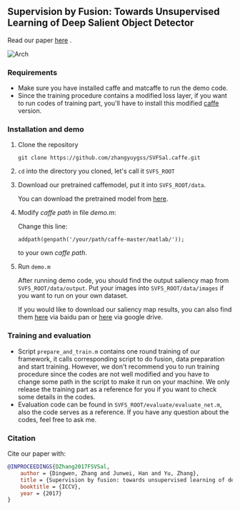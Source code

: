 ## Supervision by Fusion: Towards Unsupervised Learning of Deep Salient Object Detector

Read our paper [here](http://openaccess.thecvf.com/content_ICCV_2017/papers/Zhang_Supervision_by_Fusion_ICCV_2017_paper.pdf) .

![Arch](https://zhangyuygss.github.io/uploads/SVFSal_Arch.png)

### Requirements

+ Make sure you have installed caffe and matcaffe to run the demo code.
+ Since the training procedure contains a modified loss layer, if you want to run codes of training part, you'll have to install this modified [caffe](https://github.com/zhangyuygss/caffe-modified) version. 

### Installation and demo

1. Clone the repository

   `git clone https://github.com/zhangyuygss/SVFSal.caffe.git  `

2. `cd` into the directory you cloned, let's call it `SVFS_ROOT`

3. Download our pretrained caffemodel, put it into `SVFS_ROOT/data`.

   You can download the pretrained model from [here](https://drive.google.com/open?id=1zwXvBkaGcGxyYfE_K9zfa69K2npdZbIx).

4. Modify *caffe path* in file *demo.m*:

   Change this line:

   `addpath(genpath('/your/path/caffe-master/matlab/'));`

   to your own *caffe path*.

5. Run `demo.m`

   After running demo code, you should find the output saliency map from `SVFS_ROOT/data/output`. Put your images into `SVFS_ROOT/data/images` if you want to run on your own dataset.

   If you would like to download our saliency map results, you can also find them [here](https://pan.baidu.com/s/1gfCOxkJ)  via baidu pan or  [here](https://drive.google.com/open?id=1U04GTkN7KkNFDgT4iUqspJote7QYqGiG) via google drive.

### Training and evaluation

+ Script `prepare_and_train.m` contains one round training of our framework, it calls corresponding script to do fusion, data preparation and start training. However, we don't recommend you to run training procedure since the codes are not well modified and you have to change some path in the script to make it run on your machine. We only release the training part as a reference for you if you want to check some details in the codes.
+ Evaluation code can be found in `SVFS_ROOT/evaluate/evaluate_net.m`, also the code serves as a reference. If you have any question about the codes, feel free to ask me.

### Citation

Cite our paper with:

```bibtex
@INPROCEEDINGS{DZhang2017FSVSal,
	author = {Dingwen, Zhang and Junwei, Han and Yu, Zhang},
	title = {Supervision by fusion: towards unsupervised learning of deep salient object detector},
	booktitle = {ICCV},
	year = {2017}
}
```

